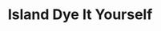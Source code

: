 ---
title: "Island Dye It Yourself"
url: /kill-devil-hills/island-dye-it-yourself/
shop: clothes
---